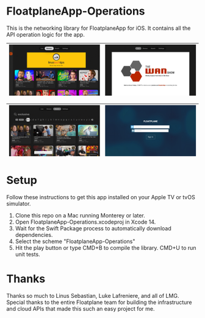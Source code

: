 # FloatplaneApp-Operations
This is the networking library for FloatplaneApp for iOS. It contains all the API operation logic for the app.

| ![image](Assets/Browse_Screenshot.png) | ![image](Assets/LiveOffline_Screenshot.png) |
| --- | --- |

| ![image](Assets/Search_Screenshot.png) | ![image](Assets/Login_Screenshot.png) |
| --- | --- |

# Setup
Follow these instructions to get this app installed on your Apple TV or tvOS simulator.
1. Clone this repo on a Mac running Monterey or later.
2. Open FloatplaneApp-Operations.xcodeproj in Xcode 14.
3. Wait for the Swift Package process to automatically download dependencies.
4. Select the scheme "FloatplaneApp-Operations"
5. Hit the play button or type CMD+B to compile the library. CMD+U to run unit tests. 

# Thanks
Thanks so much to Linus Sebastian, Luke Lafreniere, and all of LMG. Special thanks to the entire Floatplane team for building the infrastructure and cloud APIs that made this such an easy project for me.
